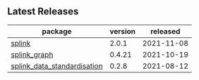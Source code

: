 ## Latest Releases
| package | version | released |
|--------------|-----------|-------------|
| [splink](https://github.com/moj-analytical-services/splink) | 2.0.1 | 2021-11-08 |
| [splink_graph](https://github.com/moj-analytical-services/splink_graph) | 0.4.21 | 2021-10-19 |
| [splink_data_standardisation](https://github.com/moj-analytical-services/splink_data_standardisation) | 0.2.8 | 2021-08-12 |
